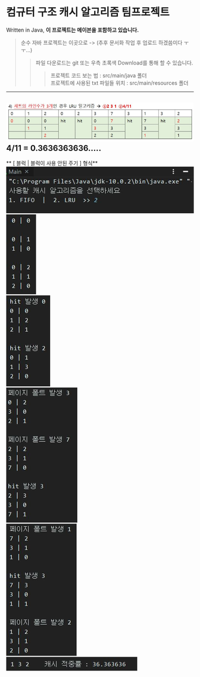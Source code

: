 컴규터 구조 캐시 알고리즘 팀프로젝트
==================================================================
Written in Java, **이 프로젝트는 메이븐을 포함하고 있습니다.**
> 순수 자바 프로젝트는 이곳으로 -> (추후 문서화 작업 후 업로드 하겠씀미다 ㅜㅜ...)
>> 파일 다운로드는 git 또는 우측 초록색 Download를 통해 할 수 있습니다.
>>> 프로젝트 코드 보는 법            : src/main/java      폴더 <br>
>>> 프로젝트에 사용된 txt 파일들 위치 : src/main/resources 폴더
--------------------------------------------------------------------
![answer](images/-1.JPG) 4/11 = 0.3636363636.....
--------------------------------------------------------------------
** [ 블럭 | 블럭이 사용 안된 주기 ] 형식** <br>
![progress1](images/0.JPG)<br>
![progress2](images/1.JPG)<br>
![progress3](images/2.JPG)<br>
![progress4](images/3.JPG)<br>
![progress5](images/4.JPG)<br>
![progress6](images/5.JPG)<br>